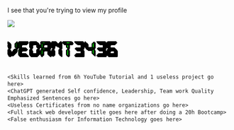 
<!--
**vedant3436/vedant3436** is a ✨ _special_ ✨ repository because its `README.md` (this file) appears on your GitHub profile.

Here are some ideas to get you started:

- 🔭 I’m currently working on ...
- 🌱 I’m currently learning ...
- 👯 I’m looking to collaborate on ...
- 🤔 I’m looking for help with ...
- 💬 Ask me about ...
- 📫 How to reach me: ...
- 😄 Pronouns: ...
- ⚡ Fun fact: ...
-->
I see that you're trying to view my profile

![](https://komarev.com/ghpvc/?username=vedant3436&color=blueviolet&style=for-the-badge&label=Visitors)
##
![](https://github.com/vedant3436/vedant3436/blob/main/un.gif)
##
```
<Skills learned from 6h YouTube Tutorial and 1 useless project go here>
<ChatGPT generated Self confidence, Leadership, Team work Quality Emphasized Sentences go here>
<Useless Certificates from no name organizations go here>
<Full stack web developer title goes here after doing a 20h Bootcamp>
<False enthusiasm for Information Technology goes here>
```
##
